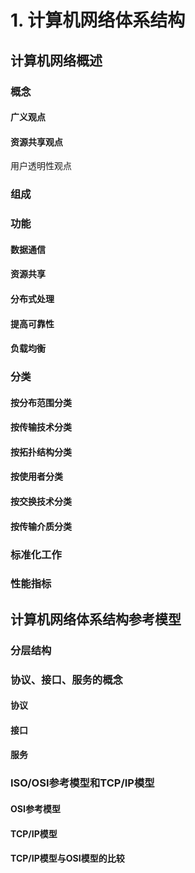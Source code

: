 # 1. 计算机网络体系结构

## 计算机网络概述

### 概念

#### 广义观点

#### 资源共享观点

用户透明性观点

### 组成

### 功能

#### 数据通信

#### 资源共享

#### 分布式处理

#### 提高可靠性

#### 负载均衡

### 分类

#### 按分布范围分类

#### 按传输技术分类

#### 按拓扑结构分类

#### 按使用者分类

#### 按交换技术分类

#### 按传输介质分类

### 标准化工作

### 性能指标

## 计算机网络体系结构参考模型

### 分层结构

### 协议、接口、服务的概念

#### 协议

#### 接口

#### 服务

### ISO/OSI参考模型和TCP/IP模型

#### OSI参考模型

#### TCP/IP模型

#### TCP/IP模型与OSI模型的比较